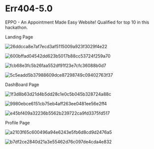 # Err404-5.0

EPPO - An Appointment Made Easy Website!
Qualified for top 10 in this hackathon.

Landing Page

![26ddcca8e7af7ecd3af5115009a923f3029f4e22](https://user-images.githubusercontent.com/95119784/229509638-cdf459df-8f98-4804-a604-dc1a9ffc03a8.jpg)

![600bffad04542dd623b5017b88cc53724f259a70](https://user-images.githubusercontent.com/95119784/229509856-2aa7438f-a39f-431e-b574-582537d86ce8.jpg)

![fcb68e3fc5b26faa552df91f23e7cfc36088b0d7](https://user-images.githubusercontent.com/95119784/229509894-0f69bc70-0369-49de-b448-c1c6d77c646f.jpg)

![5c5eadd5b37988609dce87298749c09402763f37](https://user-images.githubusercontent.com/95119784/229509905-caf1d956-d84a-4d5d-9ceb-e835ab1e1a5d.jpg)

DashBoard Page

![1f3d8b63d21d4b5dd28c1e0c5b045b328724a88c](https://user-images.githubusercontent.com/95119784/229510246-c8e39936-182d-48d8-ad42-8e67ea06fe90.jpg)

![9980ebce6151cb75eb4aff263ee0481ee56e2ff4](https://user-images.githubusercontent.com/95119784/229510336-f18ba60d-546c-43ab-936e-846380ff9ad6.jpg)

![e45bf409a32236b5562b239722ca9fd3375fd517](https://user-images.githubusercontent.com/95119784/229510700-8078b407-7782-4401-af6b-464dd94d9d1a.jpg)

Profile Page

![a2103f65c600496a94e6243e5fb6d8cd9d2476a5](https://user-images.githubusercontent.com/95119784/229510457-c2bcbac3-a524-420d-86fe-7fb727a75b06.jpg)

![b7df2ce2840d21a3e55462d76c097de4cda4e832](https://user-images.githubusercontent.com/95119784/229510466-eb20f179-5c16-4c90-80ea-d0c3310bc611.jpg)

